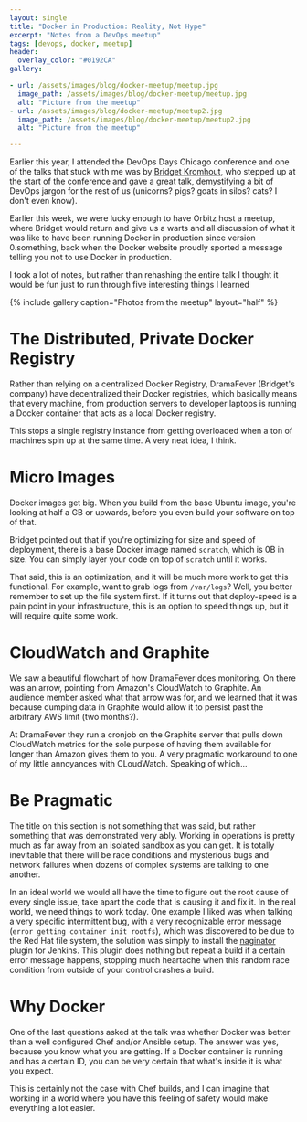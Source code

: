 ```yaml
---
layout: single
title: "Docker in Production: Reality, Not Hype"
excerpt: "Notes from a DevOps meetup"
tags: [devops, docker, meetup]
header:
  overlay_color: "#0192CA"
gallery:

- url: /assets/images/blog/docker-meetup/meetup.jpg
  image_path: /assets/images/blog/docker-meetup/meetup.jpg
  alt: "Picture from the meetup"
- url: /assets/images/blog/docker-meetup/meetup2.jpg
  image_path: /assets/images/blog/docker-meetup/meetup2.jpg
  alt: "Picture from the meetup"

---
```


Earlier this year, I attended the DevOps Days Chicago conference and one of the talks that stuck with me was by [Bridget Kromhout](https://bridgetkromhout.com/), who stepped up at the start of the conference and gave a great talk, demystifying a bit of DevOps jargon for the rest of us (unicorns? pigs? goats in silos? cats? I don't even know).

Earlier this week, we were lucky enough to have Orbitz host a meetup, where Bridget would return and give us a warts and all discussion of what it was like to have been running Docker in production since version 0.something, back when the Docker website proudly sported a message telling you not to use Docker in production.

I took a lot of notes, but rather than rehashing the entire talk I thought it would be fun just to run through five interesting things I learned

{% include gallery caption="Photos from the meetup" layout="half" %}

# The Distributed, Private Docker Registry

Rather than relying on a centralized Docker Registry, DramaFever (Bridget's company) have decentralized their Docker registries, which basically means that every machine, from production servers to developer laptops is running a Docker container that acts as a local Docker registry.

This stops a single registry instance from getting overloaded when a ton of machines spin up at the same time.  A very neat idea, I think.

# Micro Images

Docker images get big.  When you build from the base Ubuntu image, you're looking at half a GB or upwards, before you even build your software on top of that.

Bridget pointed out that if you're optimizing for size and speed of deployment, there is a base Docker image named `scratch`, which is 0B in size.  You can simply layer your code on top of `scratch` until it works.

That said, this is an optimization, and it will be much more work to get this functional.  For example, want to grab logs from `/var/logs`? Well, you better remember to set up the file system first.  If it turns out that deploy-speed is a pain point in your infrastructure, this is an option to speed things up, but it will require quite some work.

# CloudWatch and Graphite

We saw a beautiful flowchart of how DramaFever does monitoring.  On there was an arrow, pointing from Amazon's CloudWatch to Graphite.  An audience member asked what that arrow was for, and we learned that it was because dumping data in Graphite would allow it to persist past the arbitrary AWS limit (two months?).

At DramaFever they run a cronjob on the Graphite server that pulls down CloudWatch metrics for the sole purpose of having them available for longer than Amazon gives them to you.  A very pragmatic workaround to one of my little annoyances with CLoudWatch.  Speaking of which...

# Be Pragmatic

The title on this section is not something that was said, but rather something that was demonstrated very ably.  Working in operations is pretty much as far away from an isolated sandbox as you can get.  It is totally inevitable that there will be race conditions and mysterious bugs and network failures when dozens of complex systems are talking to one another.

In an ideal world we would all have the time to figure out the root cause of every single issue, take apart the code that is causing it and fix it.  In the real world, we need things to work today.  One example I liked was when talking a very specific intermittent bug, with a very recognizable error message (``error getting container init rootfs``), which was discovered to be due to the Red Hat file system, the solution was simply to install the  [naginator](https://wiki.jenkins-ci.org/display/JENKINS/Naginator+Plugin) plugin for Jenkins.  This plugin does nothing but repeat a build if a certain error message happens, stopping much heartache when this random race condition from outside of your control crashes a build.

# Why Docker

One of the last questions asked at the talk was whether Docker was better than a well configured Chef and/or Ansible setup.  The answer was yes, because you know what you are getting.  If a Docker container is running and has a certain ID, you can be very certain that what's inside it is what you expect.

This is certainly not the case with Chef builds, and I can imagine that working in a world where you have this feeling of safety would make everything a lot easier.
